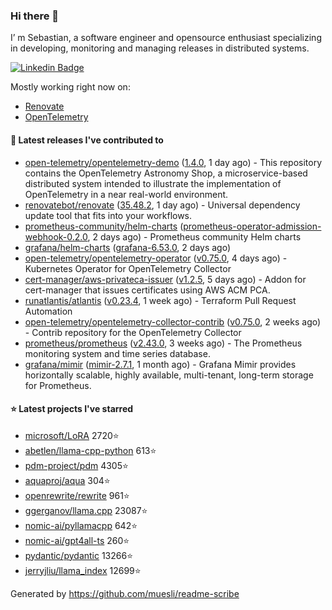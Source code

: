 ### Hi there 👋

I’ m Sebastian, a software engineer and opensource enthusiast specializing in developing, monitoring and managing releases in distributed systems.

[![Linkedin Badge](https://img.shields.io/badge/-LinkedIn-blue?style=flat&logo=Linkedin&logoColor=white&link=https://www.linkedin.com/in/sebastian-poxhofer/)](https://www.linkedin.com/in/sebastian-poxhofer/)

Mostly working right now on:
- [Renovate](https://github.com/renovatebot/renovate)
- [OpenTelemetry](https://github.com/open-telemetry)



#### 🚀 Latest releases I've contributed to

- [open-telemetry/opentelemetry-demo](https://github.com/open-telemetry/opentelemetry-demo) ([1.4.0](https://github.com/open-telemetry/opentelemetry-demo/releases/tag/1.4.0), 1 day ago) - This repository contains the OpenTelemetry Astronomy Shop, a microservice-based distributed system intended to illustrate the implementation of OpenTelemetry in a near real-world environment.
- [renovatebot/renovate](https://github.com/renovatebot/renovate) ([35.48.2](https://github.com/renovatebot/renovate/releases/tag/35.48.2), 1 day ago) - Universal dependency update tool that fits into your workflows.
- [prometheus-community/helm-charts](https://github.com/prometheus-community/helm-charts) ([prometheus-operator-admission-webhook-0.2.0](https://github.com/prometheus-community/helm-charts/releases/tag/prometheus-operator-admission-webhook-0.2.0), 2 days ago) - Prometheus community Helm charts
- [grafana/helm-charts](https://github.com/grafana/helm-charts) ([grafana-6.53.0](https://github.com/grafana/helm-charts/releases/tag/grafana-6.53.0), 2 days ago)
- [open-telemetry/opentelemetry-operator](https://github.com/open-telemetry/opentelemetry-operator) ([v0.75.0](https://github.com/open-telemetry/opentelemetry-operator/releases/tag/v0.75.0), 4 days ago) - Kubernetes Operator for OpenTelemetry Collector
- [cert-manager/aws-privateca-issuer](https://github.com/cert-manager/aws-privateca-issuer) ([v1.2.5](https://github.com/cert-manager/aws-privateca-issuer/releases/tag/v1.2.5), 5 days ago) - Addon for cert-manager that issues certificates using AWS ACM PCA.
- [runatlantis/atlantis](https://github.com/runatlantis/atlantis) ([v0.23.4](https://github.com/runatlantis/atlantis/releases/tag/v0.23.4), 1 week ago) - Terraform Pull Request Automation
- [open-telemetry/opentelemetry-collector-contrib](https://github.com/open-telemetry/opentelemetry-collector-contrib) ([v0.75.0](https://github.com/open-telemetry/opentelemetry-collector-contrib/releases/tag/v0.75.0), 2 weeks ago) - Contrib repository for the OpenTelemetry Collector
- [prometheus/prometheus](https://github.com/prometheus/prometheus) ([v2.43.0](https://github.com/prometheus/prometheus/releases/tag/v2.43.0), 3 weeks ago) - The Prometheus monitoring system and time series database.
- [grafana/mimir](https://github.com/grafana/mimir) ([mimir-2.7.1](https://github.com/grafana/mimir/releases/tag/mimir-2.7.1), 1 month ago) - Grafana Mimir provides horizontally scalable, highly available, multi-tenant, long-term storage for Prometheus.

#### ⭐ Latest projects I've starred

- [microsoft/LoRA](https://github.com/microsoft/LoRA) 2720⭐
- [abetlen/llama-cpp-python](https://github.com/abetlen/llama-cpp-python) 613⭐
- [pdm-project/pdm](https://github.com/pdm-project/pdm) 4305⭐
- [aquaproj/aqua](https://github.com/aquaproj/aqua) 304⭐
- [openrewrite/rewrite](https://github.com/openrewrite/rewrite) 961⭐
- [ggerganov/llama.cpp](https://github.com/ggerganov/llama.cpp) 23087⭐
- [nomic-ai/pyllamacpp](https://github.com/nomic-ai/pyllamacpp) 642⭐
- [nomic-ai/gpt4all-ts](https://github.com/nomic-ai/gpt4all-ts) 260⭐
- [pydantic/pydantic](https://github.com/pydantic/pydantic) 13266⭐
- [jerryjliu/llama_index](https://github.com/jerryjliu/llama_index) 12699⭐



Generated by https://github.com/muesli/readme-scribe
